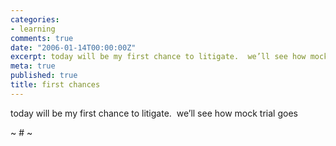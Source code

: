 ```yaml
---
categories:
- learning
comments: true
date: "2006-01-14T00:00:00Z"
excerpt: today will be my first chance to litigate.  we’ll see how mock trial goes
meta: true
published: true
title: first chances
---
```


today will be my first chance to litigate.  we’ll see how mock trial goes

~ # ~